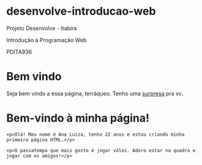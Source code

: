 # desenvolve-introducao-web

Projeto Desenvolve - Itabira

Introdução à Programação Web

PDITA936


<h1>Bem vindo</h1>
<p>
Seja bem vindo a essa página, terráqueo. Tenho uma <a href="https://www.youtube.com/watch? v=dQw4w9WgXcQ">surpresa</a> pra vc. 
</p>

<!DOCTYPE html>
<html lang="pt-BR">
<head>
    <meta charset="UTF-8">
    <title>Minha Primeira Página</title>
</head>
<body>
    <h1>Bem-vindo à minha página!</h1>

    <p>Olá! Meu nome é Ana Luiza, tenho 22 anos e estou criando minha primeira página HTML.</p>

    <p>O passatempo que mais gosto é jogar vôlei. Adoro estar na quadra e jogar com os amigos!</p>
</body>
</html>
